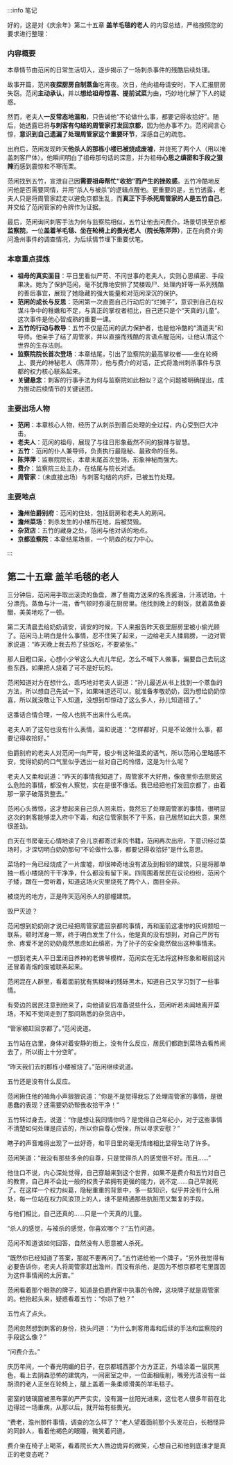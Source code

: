 :::info 笔记

好的，这是对《庆余年》第二十五章 **盖羊毛毯的老人** 的内容总结，严格按照您的要求进行整理：

### 内容概要

本章情节由范闲的日常生活切入，逐步揭示了一场刺杀事件的残酷后续处理。

故事开篇，范闲**夜探厨房自制蒸鱼**吃宵夜。次日，他向祖母请安时，下人汇报厨房失窃。范闲**主动承认**，并以**想给祖母惊喜、提前试菜**为由，巧妙地化解了下人的疑惑。

然而，老夫人**一反常态地温和**，只告诫他“不论做什么事，都要记得收拾好”。随后，她透露已将**与刺客有勾结的周管家打发回京都**，因为他办事不力。范闲闻言心惊，**意识到自己遗漏了处理周管家这个重要环节**，深感自己的疏忽。

出府后，范闲发现昨天**他杀人的那栋小楼已被烧成废墟**，并烧死了两个人（用以掩盖刺客尸体）。他瞬间明白了祖母那句话的深意，并为祖母**心思之缜密和手段之狠辣**而感到震惊和不寒而栗。

范闲找到五竹，宣泄自己因**需要祖母帮忙“收拾”而产生的挫败感**。五竹冷酷地反问他是否需要同情，并用“杀人与被杀”的逻辑点醒他。更重要的是，五竹透露，老夫人只是将周管家赶走以避免京都生乱，而**真正下手杀死周管家的人是五竹自己**，并交给了范闲管家的令牌作为证据。

最后，范闲询问刺客手法为何与监察院相似，五竹让他去问费介。场景切换至京都**监察院**，一位**盖着羊毛毯、坐在轮椅上的畏光老人（院长陈萍萍）**，正在向费介询问澹州事件的调查情况，为后续情节埋下重要伏笔。

### 本章重点提炼

*   **祖母的真实面目**：平日里看似严苛、不问世事的老夫人，实则心思缜密、手段果决。她为了保护范闲，毫不犹豫地安排了焚楼毁尸、处理内奸等一系列残酷的善后事宜，展现了她隐藏的强大能量和对范闲深沉的保护。
*   **范闲的成长与反思**：范闲第一次直面自己行动后的“烂摊子”，意识到自己在权谋斗争中的稚嫩和不足，与真正的掌权者相比，自己还只是个“天真的儿童”。这次事件是他心智成熟的重要一课。
*   **五竹的行动与教导**：五竹不仅是范闲的武力保护者，也是他冷酷的“清道夫”和导师。他亲手了结了周管家，并以直接而残酷的言语点醒范闲，让他认清这个世界的生存法则。
*   **监察院院长首次登场**：本章结尾，引出了监察院的最高掌权者——坐在轮椅上、畏光的神秘老人（陈萍萍），他与费介的对话，正式将澹州刺杀事件与京都的权力核心联系起来。
*   **关键悬念**：刺客的行事手法为何与监察院如此相似？这个问题被明确提出，成为推动后续情节的关键谜团。

### 主要出场人物

*   **范闲**：本章核心人物，经历了从刺杀到善后处理的全过程，内心受到巨大冲击。
*   **老夫人**：范闲的祖母，展现了与往日形象截然不同的狠辣与智慧。
*   **五竹**：范闲的仆人兼导师，负责执行最隐秘、最致命的任务。
*   **陈萍萍**：监察院院长，本章末尾首次登场，形象神秘而强大。
*   **费介**：监察院三处主办，在结尾与院长对话。
*   **周管家**：（未直接出场）与刺客勾结的内奸，已被五竹处理。

### 主要地点

*   **澹州伯爵别府**：范闲的住处，包括厨房和老夫人的房间。
*   **澹州菜场**：刺杀发生的小楼所在地，后被焚毁。
*   **杂货店**：五竹的藏身之处，范闲与他对话的地点。
*   **京都监察院**：本章结尾场景，一个阴森的权力中心。

:::

## 第二十五章 **盖羊毛毯的老人**

三分钟后，范闲用手取出滚烫的鱼盘，淋了些南方送来的名贵酱油，汁液琥珀，十分漂亮。蒸鱼与汁一混，香气顿时弥漫在厨房里。他找到晚上的剩饭，就着蒸鱼姜醋，美美地吃了一顿。

第二天清晨去给奶奶请安，请安的时候，下人来报告昨天夜里厨房里被小偷光顾了。范闲马上明白是什么事情，忍不住笑了起来，一边给老夫人揉肩膀，一边对管家说道：“昨天晚上我去热了些饭吃，不要紧张。”

那人目瞪口呆，心想小少爷这么大点儿年纪，怎么不喊下人做事，偏要自己去玩这些东西，如果把人烧着了可不是好玩的。

范闲知道对方在想什么，乖巧地对老夫人说道：“孙儿最近从书上找到一个蒸鱼的方法，所以想自己先试一下，如果味道还可以，就准备孝敬奶奶，因为想给奶奶惊喜，所以就没敢让下人知道，没想到却惊动了这么多人，孙儿知道错了。”

这番话合情合理，一般人也挑不出来什么毛病。

老夫人听了这句也没有什么表情，温和说道：“怎样都好，只是不论做什么事，都要记得收拾好。”

伯爵别府的老夫人对范闲一向严苛，极少有这种温柔的语气，所以范闲心里略感不安，觉得奶奶的口气里似乎透出一丝对自己的怜惜，这是为什么呢？

老夫人又柔和说道：“昨天的事情我知道了，周管家不大好用，像夜里你去厨房这么危险的事情，都没有人察觉，实在是很不像话。我已经把他打发回京都了，由着那一家子破落货整去。”

范闲心头微惊，这才想起来自己杀人回来后，竟然忘了处理周管家的事情，很明显这次的刺客能够混入府中下毒，和这位管家脱不了干系，自己居然如此大意，果然很差劲。

白天在书房毫无心情地读了会儿京都寄过来的书籍，范闲再次出府，下意识经过菜场时，才深切明白奶奶那句“不论做什么事，都要记得收拾好”是什么意思。

菜场的一角已经烧成了一片废墟，却很神奇地没有波及到相邻的建筑，只是将那单独一栋小楼烧的干干净净，什么都没有留下来。四周围着居民在议论纷纷，范闲个子矮，蹭在一旁听着，知道这场火灾里烧死了两个人，面目全非。

被烧光的地方，正是昨天范闲杀人的那幢建筑。

毁尸灭迹？

范闲想到奶奶刚才说已经把周管家遣回京都的事情，再和面前这凄惨的灰烬颓坦一联系，顿时浑身一寒，终于明白发生了什么，他是真的没有想到，对自己严厉有余、疼爱不足的奶奶竟然思虑如此缜密，为了孙子的安全竟然做出这种事情来。

一想到老夫人平日里闭目养神的老佛爷模样，范闲实在无法将这种形象和眼前这片还冒着青烟的废墟联系起来。

范闲混在人群里，看着面前犹有焦糊味的残砾黑木，知道自己又学习到了一些事情。

有旁边的居民注意到他来了，向他请安后准备说些什么，范闲听若未闻地离开菜场，不知不觉间走到了那间熟悉的杂货店中。

“管家被赶回京都了。”范闲说道。

五竹站在店里，身体对着安静的街上，没有什么反应，居民们都跑到菜场去看热闹去了，所以街上十分空旷。

“昨天我们去的那栋小楼被烧了。”范闲继续说道。

五竹还是没有什么反应。

范闲揪住他的袖角小声狠狠说道：“你是不是觉得我忘了处理周管家的事情，是很愚蠢的表现？还需要奶奶帮我收拾干净！”

五竹转过身去，说道：“你是想让我同情你吗？是觉得自己年纪小，对于这些事情不清楚如何处理是应该的，所以你自尊心受挫，所以寻求安慰？”

瞎子的声音难得出现了一丝好奇，和平日里的毫无情绪相比显得生动了许多。

范闲笑道：“我没有那些多余的自尊，只是觉得杀人的感觉很不好。而且……”

他住口不说，内心深处觉得，自己穿越来到这个世界，如果不是费介和五竹对自己的教育，自己并不会比一般的权贵子弟拥有更强的能力，说不定……自己早就死了。在这样一个权力纠葛，隐秘重重的背景中，多一些知识，似乎并没有什么用处，每一位站在权力风浪顶上的人，谁不是精通那些肮脏而又繁复的手段。

与他们相比，自己还真的……只是一个天真的儿童。

“杀人的感觉，与被杀的感觉，你喜欢哪个？”五竹问道。

范闲不知道该如何回答，自然没有人愿意被人杀死。

“既然你已经知道了答案，那就不要再问了。”五竹递给他一个牌子，“另外我觉得有必要告诉你，老夫人将周管家赶出澹州，而没有杀他，是因为不想京都老宅里面因为这件事情闹的太厉害。”

范闲看着那个眼熟的牌子，知道是伯爵府家中执事的令牌，这块牌子就是周管家的。他抬起头来，疑惑看着五竹：“你杀了他？”

五竹点了点头。

范闲忽然想到刺客的身份，挠头问道：“为什么刺客用毒和后续的手法和监察院的手段这么像？”

“问费介去。”

庆历年间，一个春光明媚的日子，在京都城西那个方方正正，外墙涂着一层灰黑色，看上去阴森恐怖的建筑内，一间密室之中，一位面相瘦削，嘴旁光洁没有一丝胡须的老人正坐在轮椅上，腿上盖着一条柔顺滑美的羊毛毯子。

密室的玻璃窗被黑布蒙的严严实实，没有漏一丝阳光进来，这位老人很多年前在北边得过一场重病，从那以后，就开始有些畏光。

“费老，澹州那件事情，调查的怎么样了？”老人望着面前那个头发花白，长相怪异的同龄人，看着他褐色的眼瞳，微笑着问道。

费介坐在椅子上喝茶，看着院长大人唇边诡异的微笑，心想自己和他到底谁才是真正的老变态呢？

